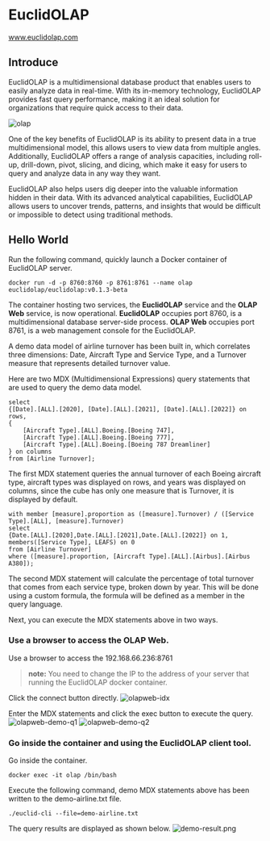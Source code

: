 # EuclidOLAP

www.euclidolap.com



## Introduce

EuclidOLAP is a multidimensional database product that enables users to easily analyze data in real-time. With its in-memory technology, EuclidOLAP provides fast query performance, making it an ideal solution for organizations that require quick access to their data.

![olap](https://euclidolap-presentations.oss-us-west-1.aliyuncs.com/img/olap.png)

One of the key benefits of EuclidOLAP is its ability to present data in a true multidimensional model, this allows users to view data from multiple angles. Additionally, EuclidOLAP offers a range of analysis capacities, including roll-up, drill-down, pivot, slicing, and dicing, which make it easy for users to query and analyze data in any way they want.

EuclidOLAP also helps users dig deeper into the valuable information hidden in their data. With its advanced analytical capabilities, EuclidOLAP allows users to uncover trends, patterns, and insights that would be difficult or impossible to detect using traditional methods.



## Hello World

Run the following command, quickly launch a Docker container of EuclidOLAP server.
```
docker run -d -p 8760:8760 -p 8761:8761 --name olap euclidolap/euclidolap:v0.1.3-beta
```

The container hosting two services, the **EuclidOLAP** service and the **OLAP Web** service, is now operational.
**EuclidOLAP** occupies port 8760, is a multidimensional database server-side process.
**OLAP Web** occupies port 8761, is a web management console for the EuclidOLAP.

A demo data model of airline turnover has been built in, which correlates three dimensions: Date, Aircraft Type and Service Type, and a Turnover measure that represents detailed turnover value.

Here are two MDX (Multidimensional Expressions) query statements that are used to query the demo data model.

```
select
{[Date].[ALL].[2020], [Date].[ALL].[2021], [Date].[ALL].[2022]} on rows,
{
    [Aircraft Type].[ALL].Boeing.[Boeing 747], 
    [Aircraft Type].[ALL].Boeing.[Boeing 777], 
    [Aircraft Type].[ALL].Boeing.[Boeing 787 Dreamliner]
} on columns
from [Airline Turnover];
```
The first MDX statement queries the annual turnover of each Boeing aircraft type, aircraft types was displayed on rows, and years was displayed on columns, since the cube has only one measure that is Turnover, it is displayed by default.



```
with member [measure].proportion as ([measure].Turnover) / ([Service Type].[ALL], [measure].Turnover)
select
{Date.[ALL].[2020],Date.[ALL].[2021],Date.[ALL].[2022]} on 1,
members([Service Type], LEAFS) on 0
from [Airline Turnover]
where ([measure].proportion, [Aircraft Type].[ALL].[Airbus].[Airbus A380]);
```
The second MDX statement will calculate the percentage of total turnover that comes from each service type, broken down by year. This will be done using a custom formula, the formula will be defined as a member in the query language.


Next, you can execute the MDX statements above in two ways.

### Use a browser to access the OLAP Web.
Use a browser to access the 192.168.66.236:8761

> **note:** You need to change the IP to the address of your server that running the EuclidOLAP docker container.



Click the connect button directly.
![olapweb-idx](https://euclidolap-presentations.oss-us-west-1.aliyuncs.com/github-readme/olapweb-idx.png)



Enter the MDX statements and click the exec button to execute the query.
![olapweb-demo-q1](https://euclidolap-presentations.oss-us-west-1.aliyuncs.com/github-readme/olapweb-demo-q1.png)
![olapweb-demo-q2](https://euclidolap-presentations.oss-us-west-1.aliyuncs.com/github-readme/olapweb-demo-q2.png)



### Go inside the container and using the EuclidOLAP client tool.

Go inside the container.
```
docker exec -it olap /bin/bash
```



Execute the following command, demo MDX statements above has been written to the demo-airline.txt file.

```
./euclid-cli --file=demo-airline.txt
```

The query results are displayed as shown below.
![demo-result.png](https://euclidolap-presentations.oss-us-west-1.aliyuncs.com/github-readme/demo-result.png)
